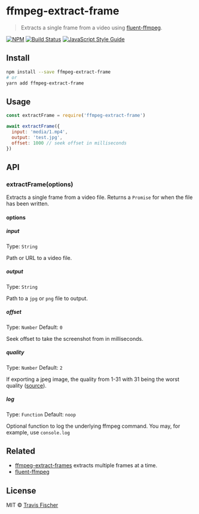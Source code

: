 # ffmpeg-extract-frame

> Extracts a single frame from a video using [fluent-ffmpeg](https://github.com/fluent-ffmpeg/node-fluent-ffmpeg).

[![NPM](https://img.shields.io/npm/v/ffmpeg-extract-frame.svg)](https://www.npmjs.com/package/ffmpeg-extract-frame) [![Build Status](https://travis-ci.org/transitive-bullshit/ffmpeg-extract-frame.svg?branch=master)](https://travis-ci.org/transitive-bullshit/ffmpeg-extract-frame) [![JavaScript Style Guide](https://img.shields.io/badge/code_style-standard-brightgreen.svg)](https://standardjs.com)

## Install

```bash
npm install --save ffmpeg-extract-frame
# or
yarn add ffmpeg-extract-frame
```

## Usage

```js
const extractFrame = require('ffmpeg-extract-frame')

await extractFrame({
  input: 'media/1.mp4',
  output: 'test.jpg',
  offset: 1000 // seek offset in milliseconds
})
```

## API

### extractFrame(options)

Extracts a single frame from a video file. Returns a `Promise` for when the file has been written.

#### options

##### input

Type: `String`

Path or URL to a video file.

##### output

Type: `String`

Path to a `jpg` or `png` file to output.

##### offset

Type: `Number`
Default: `0`

Seek offset to take the screenshot from in milliseconds.

##### quality

Type: `Number`
Default: `2`

If exporting a jpeg image, the quality from 1-31 with 31 being the worst quality ([source](https://stackoverflow.com/questions/10225403/how-can-i-extract-a-good-quality-jpeg-image-from-an-h264-video-file-with-ffmpeg)).

##### log

Type: `Function`
Default: `noop`

Optional function to log the underlying ffmpeg command. You may, for example, use `console.log`

## Related

- [ffmpeg-extract-frames](https://github.com/transitive-bullshit/ffmpeg-extract-frames) extracts multiple frames at a time.
- [fluent-ffmpeg](https://github.com/fluent-ffmpeg/node-fluent-ffmpeg)

## License

MIT © [Travis Fischer](https://github.com/transitive-bullshit)
